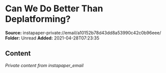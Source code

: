 # Can We Do Better Than Deplatforming?

**Source:** instapaper-private://email/a10152b78d43dd8a53990c42c0b96eee/
**Folder:** Unread
**Added:** 2021-04-28T07:23:35




## Content
*Private content from instapaper_email*

